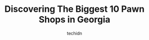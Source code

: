 ---
layout: ampstory
image: https://i0.wp.com/paketmu.com/wp-content/uploads/2023/06/lucky-pawn-0-in-georgia-1686365919.png?resize=640,853
author: techidn
featured: false
description: Explore the diverse Pawn Shop scene in Georgia, home to an incredible selection of 10 establishments catering to every taste. Whether youre in search of iconic favorites or undiscovered tre
title: Discovering The Biggest 10 Pawn Shops in Georgia
cover:
   title: Discovering The Biggest 10 Pawn Shops in Georgia
   subtitle: RICKPATE
   background: https://paketmu.com/wp-content/uploads/2023/06/lucky-pawn-0-in-georgia-1686365919.png

pages: 
 - layout: thirds
   top: <h1>#1 Dynasty Jewelry And Loan Pawn Shop</h1>
   bottom: "<p>My visit and pick up was pleasant friendly fast and welcoming. Not the store clean well lite and the jewelry and or products you can possibly are here and ready to purcha</p>"
   background: https://paketmu.com/wp-content/uploads/2023/06/lucky-pawn-1-in-georgia-1686365921.jpeg
   backgroundblur: true
 - layout: thirds
   top: <h1>#2 Pawnopoly</h1>
   bottom: "<p>This place its simply perfect, if youre looking for a place where you could buy used technology stuff in good prices this one its your place (They also pawn items) In </p>"
   background: https://paketmu.com/wp-content/uploads/2023/06/lucky-pawn-2-in-georgia-1686365922.jpeg
   cta:
      link: https://paketmu.com/discovering-the-biggest-10-pawn-shops-in-georgia/
      text: Discovering The Biggest 10 Pawn Shops in Georgia
 - layout: thirds
   top: <h1>#3 Norcross Pawn Shop</h1>
   bottom: "<p>I had actually stopped to purchase gas and saw through my rearview mirror the wall display full of high end weapons. I could not believe their selection. The staff are am</p>"
   background: https://paketmu.com/wp-content/uploads/2023/06/lucky-pawn-3-in-georgia-1686365923.jpeg
   cta:
      link: https://paketmu.com/discovering-the-biggest-10-pawn-shops-in-georgia/
      text: Discovering The Biggest 10 Pawn Shops in Georgia
 - layout: thirds
   top: <h1>#4 Big Deal Pawn & Shop</h1>
   bottom: "<p>2517, 5653 Bells Ferry Rd, Acworth, GA 30102, United States</p>"
   background: https://images.unsplash.com/photo-1549241520-425e3dfc01cb?ixlib=rb-4.0.3&ixid=MnwxMjA3fDB8MHxwaG90by1wYWdlfHx8fGVufDB8fHx8&auto=format&fit=crop&w=640&h=853&q=80
   cta:
      link: https://paketmu.com/discovering-the-biggest-10-pawn-shops-in-georgia/
      text: Discovering The Biggest 10 Pawn Shops in Georgia
 - layout: thirds
   top: <h1>#5 Smyrna Pawn Shop</h1>
   bottom: "<p>630 Windy Hill Rd SE, Smyrna, GA 30080, United States</p>"
   background: https://images.unsplash.com/photo-1488554378835-f7acf46e6c98?ixlib=rb-4.0.3&ixid=MnwxMjA3fDB8MHxwaG90by1wYWdlfHx8fGVufDB8fHx8&auto=format&fit=crop&w=640&h=853&q=80
   cta:
      link: https://paketmu.com/discovering-the-biggest-10-pawn-shops-in-georgia/
      text: Discovering The Biggest 10 Pawn Shops in Georgia
 - layout: thirds
   top: <h1>#6 Moss Pawn Shop</h1>
   bottom: "<p>6382 Old Dixie Hwy, Jonesboro, GA 30236, United States</p>"
   background: https://images.unsplash.com/photo-1618556658017-fd9c732d1360?ixlib=rb-4.0.3&ixid=MnwxMjA3fDB8MHxwaG90by1wYWdlfHx8fGVufDB8fHx8&auto=format&fit=crop&w=640&h=853&q=80
   cta:
      link: https://paketmu.com/discovering-the-biggest-10-pawn-shops-in-georgia/
      text: Discovering The Biggest 10 Pawn Shops in Georgia
 - layout: thirds
   top: <h1>#7 Jerrys Pawn</h1>
   bottom: "<p>21 Decatur St. SE, Atlanta, GA 30303, United States</p>"
   background: https://images.unsplash.com/photo-1540457036297-448b6b99e91c?ixlib=rb-4.0.3&ixid=MnwxMjA3fDB8MHxwaG90by1wYWdlfHx8fGVufDB8fHx8&auto=format&fit=crop&w=640&h=853&q=80
   cta:
      link: https://paketmu.com/discovering-the-biggest-10-pawn-shops-in-georgia/
      text: Discovering The Biggest 10 Pawn Shops in Georgia
 - layout: thirds
   middle: Continue reading...
   background: https://images.unsplash.com/photo-1489694553447-4c9339da310d?ixlib=rb-4.0.3&ixid=MnwxMjA3fDB8MHxwaG90by1wYWdlfHx8fGVufDB8fHx8&auto=format&fit=crop&w=640&h=853&q=80
   cta:
      link: https://paketmu.com/discovering-the-biggest-10-pawn-shops-in-georgia/
      text: Discovering The Biggest 10 Pawn Shops in Georgia
      
---